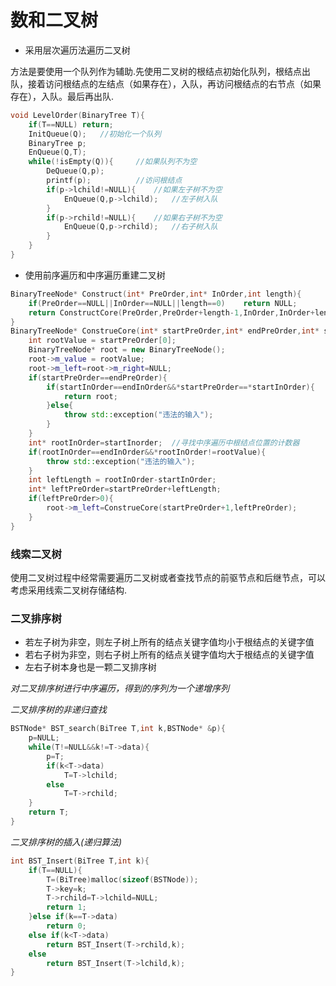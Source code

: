 # 数和二叉树

- 采用层次遍历法遍历二叉树

方法是要使用一个队列作为辅助.先使用二叉树的根结点初始化队列，根结点出队，接着访问根结点的左结点（如果存在），入队，再访问根结点的右节点（如果存在），入队。最后再出队.

```c
void LevelOrder(BinaryTree T){
    if(T==NULL)	return;
    InitQueue(Q);	//初始化一个队列
    BinaryTree p;
    EnQueue(Q,T);
    while(!isEmpty(Q)){		//如果队列不为空
        DeQueue(Q,p);
        printf(p);			//访问根结点
        if(p->lchild!=NULL){	//如果左子树不为空
            EnQueue(Q,p->lchild);	//左子树入队
        }
        if(p->rchild!=NULL){	//如果右子树不为空
            EnQueue(Q,p->rchild);	//右子树入队
        }
    }
}
```

- 使用前序遍历和中序遍历重建二叉树

```c++
BinaryTreeNode* Construct(int* PreOrder,int* InOrder,int length){
    if(PreOrder==NULL||InOrder==NULL||length==0)	return NULL;
    return ConstructCore(PreOrder,PreOrder+length-1,InOrder,InOrder+length-1);
}
BinaryTreeNode* ConstrueCore(int* startPreOrder,int* endPreOrder,int* startInOrder,int* endInOrder){
    int rootValue = startPreOrder[0];
    BinaryTreeNode* root = new BinaryTreeNode();
    root->m_value = rootValue;
    root->m_left=root->m_right=NULL;
    if(startPreOrder==endPreOrder){
        if(startInOrder==endInOrder&&*startPreOrder==*startInOrder){
            return root;
        }else{
            throw std::exception("违法的输入");
        }
    }
    int* rootInOrder=startInorder;	//寻找中序遍历中根结点位置的计数器
    if(rootInOrder==endInOrder&&*rootInOrder!=rootValue){
        throw std::exception("违法的输入");
    }
    int leftLength = rootInOrder-startInOrder;
    int* leftPreOrder=startPreOrder+leftLength;
    if(leftPreOrder>0){
        root->m_left=ConstrueCore(startPreOrder+1,leftPreOrder);
    }
}
```

### 线索二叉树

使用二叉树过程中经常需要遍历二叉树或者查找节点的前驱节点和后继节点，可以考虑采用线索二叉树存储结构.

### 二叉排序树

- 若左子树为非空，则左子树上所有的结点关键字值均小于根结点的关键字值
- 若右子树为非空，则右子树上所有的结点关键字值均大于根结点的关键字值
- 左右子树本身也是一颗二叉排序树

*对二叉排序树进行中序遍历，得到的序列为一个递增序列*

*二叉排序树的非递归查找*

```c
BSTNode* BST_search(BiTree T,int k,BSTNode* &p){
    p=NULL;
    while(T!=NULL&&k!=T->data){
        p=T;
        if(k<T->data)
            T=T->lchild;
        else
            T=T->rchild;
    }
    return T;
}
```

*二叉排序树的插入(递归算法)*

```c
int BST_Insert(BiTree T,int k){
    if(T==NULL){
        T=(BiTree)malloc(sizeof(BSTNode));
        T->key=k;
        T->rchild=T->lchild=NULL;
        return 1;
    }else if(k==T->data)
        return 0;
    else if(k<T->data)
        return BST_Insert(T->rchild,k);
    else
        return BST_Insert(T->lchild,k);
}
```













